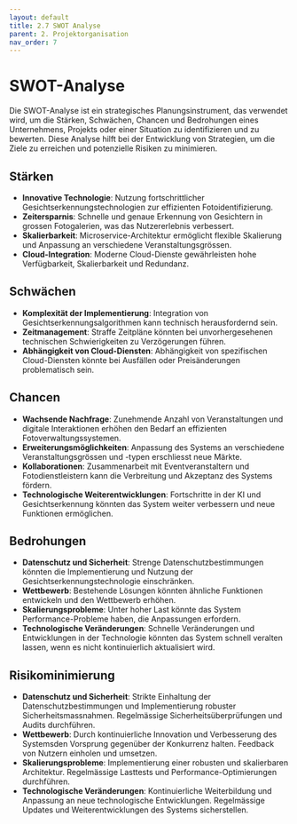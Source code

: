 ```yaml
---
layout: default
title: 2.7 SWOT Analyse
parent: 2. Projektorganisation
nav_order: 7
---
```

# SWOT-Analyse

Die SWOT-Analyse ist ein strategisches Planungsinstrument, das verwendet wird, um die Stärken, Schwächen, Chancen und Bedrohungen eines Unternehmens, Projekts oder einer Situation zu identifizieren und zu bewerten. Diese Analyse hilft bei der Entwicklung von Strategien, um die Ziele zu erreichen und potenzielle Risiken zu minimieren.

## Stärken
- **Innovative Technologie**: Nutzung fortschrittlicher Gesichtserkennungstechnologien zur effizienten Fotoidentifizierung.
- **Zeitersparnis**: Schnelle und genaue Erkennung von Gesichtern in grossen Fotogalerien, was das Nutzererlebnis verbessert.
- **Skalierbarkeit**: Microservice-Architektur ermöglicht flexible Skalierung und Anpassung an verschiedene Veranstaltungsgrössen.
- **Cloud-Integration**: Moderne Cloud-Dienste gewährleisten hohe Verfügbarkeit, Skalierbarkeit und Redundanz.

## Schwächen
- **Komplexität der Implementierung**: Integration von Gesichtserkennungsalgorithmen kann technisch herausfordernd sein.
- **Zeitmanagement**: Straffe Zeitpläne könnten bei unvorhergesehenen technischen Schwierigkeiten zu Verzögerungen führen.
- **Abhängigkeit von Cloud-Diensten**: Abhängigkeit von spezifischen Cloud-Diensten könnte bei Ausfällen oder Preisänderungen problematisch sein.

## Chancen
- **Wachsende Nachfrage**: Zunehmende Anzahl von Veranstaltungen und digitale Interaktionen erhöhen den Bedarf an effizienten Fotoverwaltungssystemen.
- **Erweiterungsmöglichkeiten**: Anpassung des Systems an verschiedene Veranstaltungsgrössen und -typen erschliesst neue Märkte.
- **Kollaborationen**: Zusammenarbeit mit Eventveranstaltern und Fotodienstleistern kann die Verbreitung und Akzeptanz des Systems fördern.
- **Technologische Weiterentwicklungen**: Fortschritte in der KI und Gesichtserkennung könnten das System weiter verbessern und neue Funktionen ermöglichen.

## Bedrohungen
- **Datenschutz und Sicherheit**: Strenge Datenschutzbestimmungen könnten die Implementierung und Nutzung der Gesichtserkennungstechnologie einschränken.
- **Wettbewerb**: Bestehende Lösungen könnten ähnliche Funktionen entwickeln und den Wettbewerb erhöhen.
- **Skalierungsprobleme**: Unter hoher Last könnte das System Performance-Probleme haben, die Anpassungen erfordern.
- **Technologische Veränderungen**: Schnelle Veränderungen und Entwicklungen in der Technologie könnten das System schnell veralten lassen, wenn es nicht kontinuierlich aktualisiert wird.

## Risikominimierung
- **Datenschutz und Sicherheit**: Strikte Einhaltung der Datenschutzbestimmungen und Implementierung robuster Sicherheitsmassnahmen. Regelmässige Sicherheitsüberprüfungen und Audits durchführen.
- **Wettbewerb**: Durch kontinuierliche Innovation und Verbesserung des Systemsden Vorsprung gegenüber der Konkurrenz halten. Feedback von Nutzern einholen und umsetzen.
- **Skalierungsprobleme**: Implementierung einer robusten und skalierbaren Architektur. Regelmässige Lasttests und Performance-Optimierungen durchführen.
- **Technologische Veränderungen**: Kontinuierliche Weiterbildung und Anpassung an neue technologische Entwicklungen. Regelmässige Updates und Weiterentwicklungen des Systems sicherstellen.